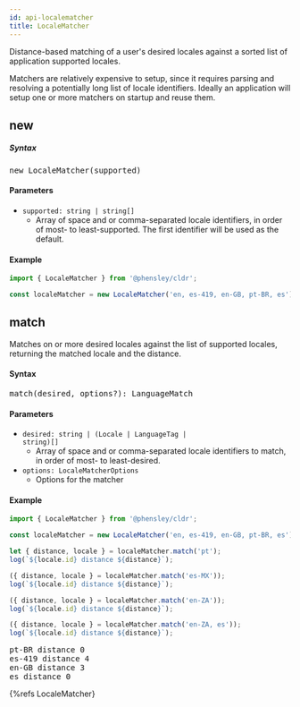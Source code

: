 ```yaml
---
id: api-localematcher
title: LocaleMatcher
---
```


Distance-based matching of a user's desired locales against a sorted list of application supported locales.

Matchers are relatively expensive to setup, since it requires parsing and resolving a potentially long list of locale identifiers. Ideally an application will setup one or more matchers on startup and reuse them.

## new

##### Syntax

<pre class="syntax">
new LocaleMatcher(supported)
</pre>

#### Parameters

- <code class="def">supported: <span>string | string[]</span></code>
  - Array of space and or comma-separated locale identifiers, in order of most- to least-supported. The first identifier will be used as the default.

#### Example

```typescript
import { LocaleMatcher } from '@phensley/cldr';

const localeMatcher = new LocaleMatcher('en, es-419, en-GB, pt-BR, es');
```

## match

Matches on or more desired locales against the list of supported locales, returning the matched locale and the distance.

#### Syntax

<pre class="syntax">
match(desired, options?): LanguageMatch
</pre>

#### Parameters

- <code class="def">desired: <span>string | (Locale | LanguageTag | string)[]</span></code>
  - Array of space and or comma-separated locale identifiers to match, in order of most- to least-desired.
- <code class="def">options: <span>LocaleMatcherOptions</span></code>
  - Options for the matcher

#### Example

```typescript
import { LocaleMatcher } from '@phensley/cldr';

const localeMatcher = new LocaleMatcher('en, es-419, en-GB, pt-BR, es');

let { distance, locale } = localeMatcher.match('pt');
log(`${locale.id} distance ${distance}`);

({ distance, locale } = localeMatcher.match('es-MX'));
log(`${locale.id} distance ${distance}`);

({ distance, locale } = localeMatcher.match('en-ZA'));
log(`${locale.id} distance ${distance}`);

({ distance, locale } = localeMatcher.match('en-ZA, es'));
log(`${locale.id} distance ${distance}`);
```
<pre class="output">
pt-BR distance 0
es-419 distance 4
en-GB distance 3
es distance 0
</pre>


{%refs LocaleMatcher}
